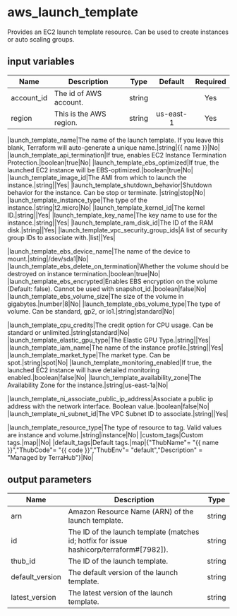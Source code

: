 # aws_launch_template

Provides an EC2 launch template resource. Can be used to create instances or auto scaling groups.

## input variables

| Name | Description | Type | Default | Required |
|------|-------------|:----:|:-----:|:-----:|
|account_id|The id of AWS account.|string||Yes|
|region|This is the AWS region.|string|us-east-1|Yes|

|launch_template_name|The name of the launch template. If you leave this blank, Terraform will auto-generate a unique name.|string|{{ name }}|No|
|launch_template_api_termination|If true, enables EC2 Instance Termination Protection.|boolean|true|No|
|launch_template_ebs_optimized|If true, the launched EC2 instance will be EBS-optimized.|boolean|true|No|
|launch_template_image_id|The AMI from which to launch the instance.|string||Yes|
|launch_template_shutdown_behavior|Shutdown behavior for the instance. Can be stop or terminate. |string|stop|No|
|launch_template_instance_type|The type of the instance.|string|t2.micro|No|
|launch_template_kernel_id|The kernel ID.|string||Yes|
|launch_template_key_name|The key name to use for the instance.|string||Yes|
|launch_template_ram_disk_id|The ID of the RAM disk.|string||Yes|
|launch_template_vpc_security_group_ids|A list of security group IDs to associate with.|list||Yes|

|launch_template_ebs_device_name|The name of the device to mount.|string|/dev/sda1|No|
|launch_template_ebs_delete_on_termination|Whether the volume should be destroyed on instance termination.|boolean|true|No|
|launch_template_ebs_encrypted|Enables EBS encryption on the volume (Default: false). Cannot be used with snapshot_id.|boolean|false|No|
|launch_template_ebs_volume_size|The size of the volume in gigabytes.|number|8|No|
|launch_template_ebs_volume_type|The type of volume. Can be standard, gp2, or io1.|string|standard|No|

|launch_template_cpu_credits|The credit option for CPU usage. Can be standard or unlimited.|string|standard|No|
|launch_template_elastic_gpu_type|The Elastic GPU Type.|string||Yes|
|launch_template_iam_name|The name of the instance profile.|string||Yes|
|launch_template_market_type|The market type. Can be spot.|string|spot|No|
|launch_template_monitoring_enabled|If true, the launched EC2 instance will have detailed monitoring enabled.|boolean|false|No|
|launch_template_availability_zone|The Availability Zone for the instance.|string|us-east-1a|No|

|launch_template_ni_associate_public_ip_address|Associate a public ip address with the network interface. Boolean value.|boolean|false|No|
|launch_template_ni_subnet_id|The VPC Subnet ID to associate.|string||Yes|

|launch_template_resource_type|The type of resource to tag. Valid values are instance and volume.|string|instance|No|
|custom_tags|Custom tags.|map||No|
|default_tags|Default tags.|map|{"ThubName"= "{{ name }}","ThubCode"= "{{ code }}","ThubEnv"= "default","Description" = "Managed by TerraHub"}|No|

## output parameters

| Name | Description | Type |
|------|-------------|:----:|
|arn|Amazon Resource Name (ARN) of the launch template.|string|
|id|The ID of the launch template (matches id; hotfix for issue hashicorp/terraform#[7982]).|string|
|thub_id|The ID of the launch template.|string|
|default_version|The default version of the launch template.|string|
|latest_version|The latest version of the launch template.|string|